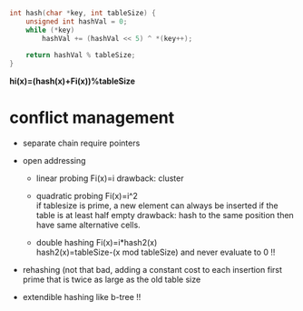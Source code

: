 ```C
int hash(char *key, int tableSize) {
	unsigned int hashVal = 0;
	while (*key)
		hashVal += (hashVal << 5) ^ *(key++);
	
	return hashVal % tableSize;
}
```

**hi(x)=(hash(x)+Fi(x))%tableSize**

# conflict management
- separate chain
	require pointers

- open addressing 

	- linear probing Fi(x)=i
	drawback: cluster

	- quadratic probing Fi(x)=i^2  
	if tablesize is prime, a new element can always be inserted if the table is at least half empty
	drawback: hash to the same position then have same alternative cells.

	- double hashing Fi(x)=i*hash2(x)       
	hash2(x)=tableSize-(x mod tableSize) and never evaluate to 0 !!

- rehashing  (not that bad, adding a constant cost to each insertion 
	first prime that is twice as large as the old table size  

- extendible hashing    like b-tree !!

